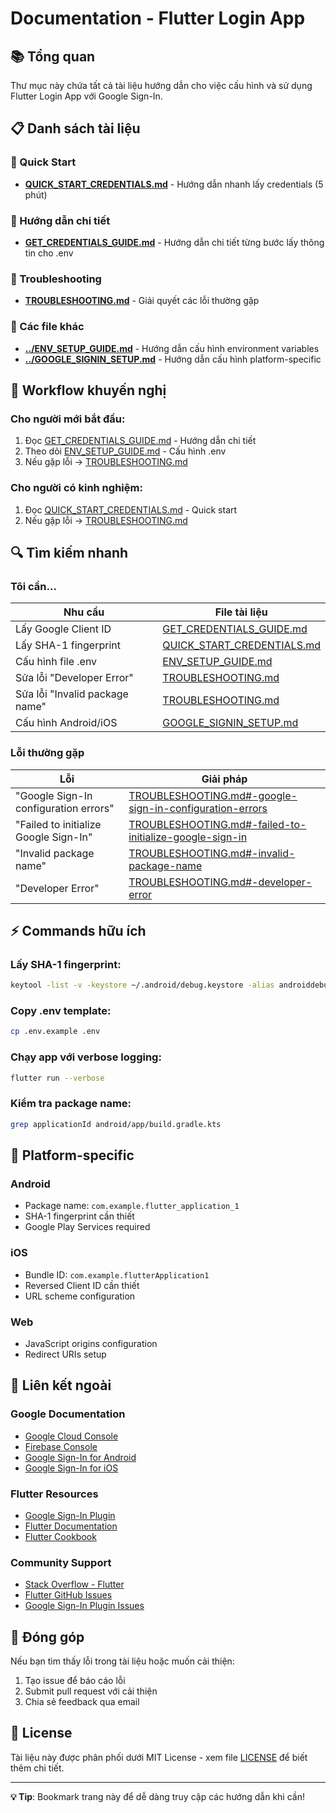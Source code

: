 # Documentation - Flutter Login App

## 📚 Tổng quan

Thư mục này chứa tất cả tài liệu hướng dẫn cho việc cấu hình và sử dụng Flutter Login App với Google Sign-In.

## 📋 Danh sách tài liệu

### 🚀 Quick Start
- **[QUICK_START_CREDENTIALS.md](QUICK_START_CREDENTIALS.md)** - Hướng dẫn nhanh lấy credentials (5 phút)

### 📖 Hướng dẫn chi tiết  
- **[GET_CREDENTIALS_GUIDE.md](GET_CREDENTIALS_GUIDE.md)** - Hướng dẫn chi tiết từng bước lấy thông tin cho .env

### 🔧 Troubleshooting
- **[TROUBLESHOOTING.md](TROUBLESHOOTING.md)** - Giải quyết các lỗi thường gặp

### 📁 Các file khác
- **[../ENV_SETUP_GUIDE.md](../ENV_SETUP_GUIDE.md)** - Hướng dẫn cấu hình environment variables
- **[../GOOGLE_SIGNIN_SETUP.md](../GOOGLE_SIGNIN_SETUP.md)** - Hướng dẫn cấu hình platform-specific

## 🎯 Workflow khuyến nghị

### Cho người mới bắt đầu:
1. Đọc [GET_CREDENTIALS_GUIDE.md](GET_CREDENTIALS_GUIDE.md) - Hướng dẫn chi tiết
2. Theo dõi [ENV_SETUP_GUIDE.md](../ENV_SETUP_GUIDE.md) - Cấu hình .env
3. Nếu gặp lỗi → [TROUBLESHOOTING.md](TROUBLESHOOTING.md)

### Cho người có kinh nghiệm:
1. Đọc [QUICK_START_CREDENTIALS.md](QUICK_START_CREDENTIALS.md) - Quick start
2. Nếu gặp lỗi → [TROUBLESHOOTING.md](TROUBLESHOOTING.md)

## 🔍 Tìm kiếm nhanh

### Tôi cần...

| Nhu cầu | File tài liệu |
|---------|---------------|
| Lấy Google Client ID | [GET_CREDENTIALS_GUIDE.md](GET_CREDENTIALS_GUIDE.md) |
| Lấy SHA-1 fingerprint | [QUICK_START_CREDENTIALS.md](QUICK_START_CREDENTIALS.md) |
| Cấu hình file .env | [ENV_SETUP_GUIDE.md](../ENV_SETUP_GUIDE.md) |
| Sửa lỗi "Developer Error" | [TROUBLESHOOTING.md](TROUBLESHOOTING.md) |
| Sửa lỗi "Invalid package name" | [TROUBLESHOOTING.md](TROUBLESHOOTING.md) |
| Cấu hình Android/iOS | [GOOGLE_SIGNIN_SETUP.md](../GOOGLE_SIGNIN_SETUP.md) |

### Lỗi thường gặp

| Lỗi | Giải pháp |
|-----|-----------|
| "Google Sign-In configuration errors" | [TROUBLESHOOTING.md#-google-sign-in-configuration-errors](TROUBLESHOOTING.md) |
| "Failed to initialize Google Sign-In" | [TROUBLESHOOTING.md#-failed-to-initialize-google-sign-in](TROUBLESHOOTING.md) |
| "Invalid package name" | [TROUBLESHOOTING.md#-invalid-package-name](TROUBLESHOOTING.md) |
| "Developer Error" | [TROUBLESHOOTING.md#-developer-error](TROUBLESHOOTING.md) |

## ⚡ Commands hữu ích

### Lấy SHA-1 fingerprint:
```bash
keytool -list -v -keystore ~/.android/debug.keystore -alias androiddebugkey -storepass android -keypass android
```

### Copy .env template:
```bash
cp .env.example .env
```

### Chạy app với verbose logging:
```bash
flutter run --verbose
```

### Kiểm tra package name:
```bash
grep applicationId android/app/build.gradle.kts
```

## 📱 Platform-specific

### Android
- Package name: `com.example.flutter_application_1`
- SHA-1 fingerprint cần thiết
- Google Play Services required

### iOS  
- Bundle ID: `com.example.flutterApplication1`
- Reversed Client ID cần thiết
- URL scheme configuration

### Web
- JavaScript origins configuration
- Redirect URIs setup

## 🔗 Liên kết ngoài

### Google Documentation
- [Google Cloud Console](https://console.cloud.google.com/)
- [Firebase Console](https://console.firebase.google.com/)
- [Google Sign-In for Android](https://developers.google.com/identity/sign-in/android)
- [Google Sign-In for iOS](https://developers.google.com/identity/sign-in/ios)

### Flutter Resources
- [Google Sign-In Plugin](https://pub.dev/packages/google_sign_in)
- [Flutter Documentation](https://docs.flutter.dev/)
- [Flutter Cookbook](https://docs.flutter.dev/cookbook)

### Community Support
- [Stack Overflow - Flutter](https://stackoverflow.com/questions/tagged/flutter)
- [Flutter GitHub Issues](https://github.com/flutter/flutter/issues)
- [Google Sign-In Plugin Issues](https://github.com/flutter/packages/issues)

## 📝 Đóng góp

Nếu bạn tìm thấy lỗi trong tài liệu hoặc muốn cải thiện:

1. Tạo issue để báo cáo lỗi
2. Submit pull request với cải thiện
3. Chia sẻ feedback qua email

## 📄 License

Tài liệu này được phân phối dưới MIT License - xem file [LICENSE](../LICENSE) để biết thêm chi tiết.

---

**💡 Tip**: Bookmark trang này để dễ dàng truy cập các hướng dẫn khi cần!
